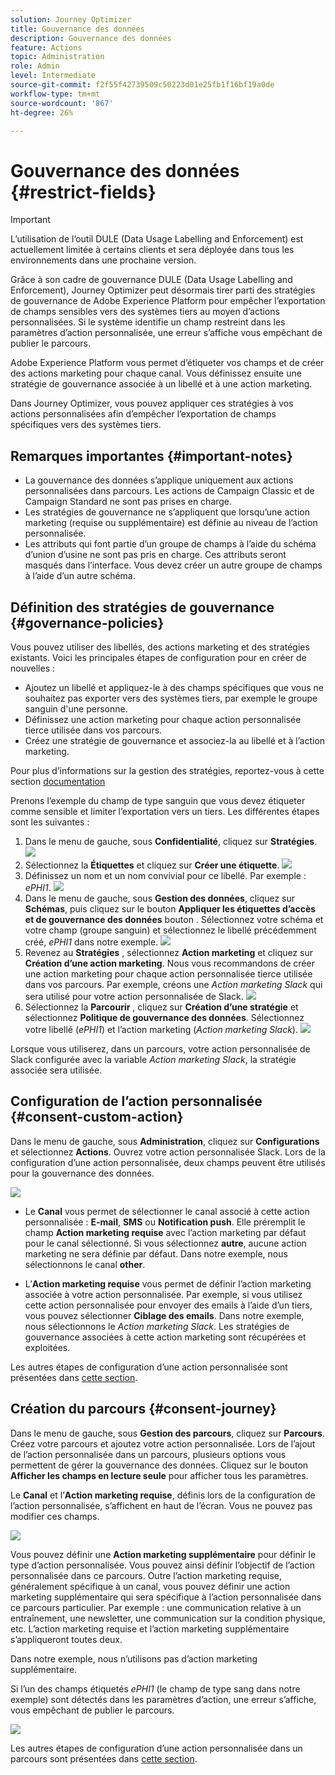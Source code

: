 ```yaml
---
solution: Journey Optimizer
title: Gouvernance des données
description: Gouvernance des données
feature: Actions
topic: Administration
role: Admin
level: Intermediate
source-git-commit: f2f55f42739509c50223d01e25fb1f16bf19a0de
workflow-type: tm+mt
source-wordcount: '867'
ht-degree: 26%

---
```


# Gouvernance des données {#restrict-fields}


>[!IMPORTANT]
>
>L’utilisation de l’outil DULE (Data Usage Labelling and Enforcement) est actuellement limitée à certains clients et sera déployée dans tous les environnements dans une prochaine version.

Grâce à son cadre de gouvernance DULE (Data Usage Labelling and Enforcement), Journey Optimizer peut désormais tirer parti des stratégies de gouvernance de Adobe Experience Platform pour empêcher l’exportation de champs sensibles vers des systèmes tiers au moyen d’actions personnalisées. Si le système identifie un champ restreint dans les paramètres d’action personnalisée, une erreur s’affiche vous empêchant de publier le parcours.

Adobe Experience Platform vous permet d’étiqueter vos champs et de créer des actions marketing pour chaque canal. Vous définissez ensuite une stratégie de gouvernance associée à un libellé et à une action marketing.

Dans Journey Optimizer, vous pouvez appliquer ces stratégies à vos actions personnalisées afin d’empêcher l’exportation de champs spécifiques vers des systèmes tiers.

## Remarques importantes {#important-notes}

* La gouvernance des données s’applique uniquement aux actions personnalisées dans parcours. Les actions de Campaign Classic et de Campaign Standard ne sont pas prises en charge.
* Les stratégies de gouvernance ne s’appliquent que lorsqu’une action marketing (requise ou supplémentaire) est définie au niveau de l’action personnalisée.
* Les attributs qui font partie d’un groupe de champs à l’aide du schéma d’union d’usine ne sont pas pris en charge. Ces attributs seront masqués dans l’interface. Vous devez créer un autre groupe de champs à l’aide d’un autre schéma.

## Définition des stratégies de gouvernance {#governance-policies}

Vous pouvez utiliser des libellés, des actions marketing et des stratégies existants. Voici les principales étapes de configuration pour en créer de nouvelles :

* Ajoutez un libellé et appliquez-le à des champs spécifiques que vous ne souhaitez pas exporter vers des systèmes tiers, par exemple le groupe sanguin d&#39;une personne.
* Définissez une action marketing pour chaque action personnalisée tierce utilisée dans vos parcours.
* Créez une stratégie de gouvernance et associez-la au libellé et à l’action marketing.

Pour plus d’informations sur la gestion des stratégies, reportez-vous à cette section [documentation](https://experienceleague.adobe.com/docs/experience-platform/data-governance/policies/user-guide.html?lang=fr#consent-policy)

Prenons l’exemple du champ de type sanguin que vous devez étiqueter comme sensible et limiter l’exportation vers un tiers. Les différentes étapes sont les suivantes :

1. Dans le menu de gauche, sous **Confidentialité**, cliquez sur **Stratégies**.
   ![](assets/action-privacy0.png)
1. Sélectionnez la **Étiquettes** et cliquez sur **Créer une étiquette**.
   ![](assets/action-privacy1.png)
1. Définissez un nom et un nom convivial pour ce libellé. Par exemple : _ePHI1_.
   ![](assets/action-privacy2.png)
1. Dans le menu de gauche, sous **Gestion des données**, cliquez sur **Schémas**, puis cliquez sur le bouton **Appliquer les étiquettes d’accès et de gouvernance des données** bouton . Sélectionnez votre schéma et votre champ (groupe sanguin) et sélectionnez le libellé précédemment créé, _ePHI1_ dans notre exemple.
   ![](assets/action-privacy3.png)
1. Revenez au **Stratégies** , sélectionnez **Action marketing** et cliquez sur **Création d’une action marketing**. Nous vous recommandons de créer une action marketing pour chaque action personnalisée tierce utilisée dans vos parcours. Par exemple, créons une _Action marketing Slack_ qui sera utilisé pour votre action personnalisée de Slack.
   ![](assets/action-privacy4.png)
1. Sélectionnez la **Parcourir** , cliquez sur **Création d’une stratégie** et sélectionnez **Politique de gouvernance des données**. Sélectionnez votre libellé (_ePHI1_) et l’action marketing (_Action marketing Slack_).
   ![](assets/action-privacy5.png)

Lorsque vous utiliserez, dans un parcours, votre action personnalisée de Slack configurée avec la variable _Action marketing Slack_, la stratégie associée sera utilisée.

## Configuration de l’action personnalisée {#consent-custom-action}

Dans le menu de gauche, sous **Administration**, cliquez sur **Configurations** et sélectionnez **Actions**. Ouvrez votre action personnalisée Slack. Lors de la configuration d’une action personnalisée, deux champs peuvent être utilisés pour la gouvernance des données.

![](assets/action-privacy6.png)

* Le **Canal** vous permet de sélectionner le canal associé à cette action personnalisée : **E-mail**, **SMS** ou **Notification push**. Elle préremplit le champ **Action marketing requise** avec l’action marketing par défaut pour le canal sélectionné. Si vous sélectionnez **autre**, aucune action marketing ne sera définie par défaut. Dans notre exemple, nous sélectionnons le canal **other**.

* L’**Action marketing requise** vous permet de définir l’action marketing associée à votre action personnalisée. Par exemple, si vous utilisez cette action personnalisée pour envoyer des emails à l’aide d’un tiers, vous pouvez sélectionner **Ciblage des emails**. Dans notre exemple, nous sélectionnons le _Action marketing Slack_. Les stratégies de gouvernance associées à cette action marketing sont récupérées et exploitées.

Les autres étapes de configuration d’une action personnalisée sont présentées dans [cette section](../action/about-custom-action-configuration.md#consent-management).

## Création du parcours {#consent-journey}

Dans le menu de gauche, sous **Gestion des parcours**, cliquez sur **Parcours**. Créez votre parcours et ajoutez votre action personnalisée.  Lors de l’ajout de l’action personnalisée dans un parcours, plusieurs options vous permettent de gérer la gouvernance des données. Cliquez sur le bouton **Afficher les champs en lecture seule** pour afficher tous les paramètres.

Le **Canal** et l’**Action marketing requise**, définis lors de la configuration de l’action personnalisée, s’affichent en haut de l’écran. Vous ne pouvez pas modifier ces champs.

![](assets/action-privacy7.png)

Vous pouvez définir une **Action marketing supplémentaire** pour définir le type d’action personnalisée. Vous pouvez ainsi définir l’objectif de l’action personnalisée dans ce parcours. Outre l’action marketing requise, généralement spécifique à un canal, vous pouvez définir une action marketing supplémentaire qui sera spécifique à l’action personnalisée dans ce parcours particulier. Par exemple : une communication relative à un entraînement, une newsletter, une communication sur la condition physique, etc. L’action marketing requise et l’action marketing supplémentaire s’appliqueront toutes deux.

Dans notre exemple, nous n’utilisons pas d’action marketing supplémentaire.

Si l’un des champs étiquetés _ePHI1_ (le champ de type sang dans notre exemple) sont détectés dans les paramètres d’action, une erreur s’affiche, vous empêchant de publier le parcours.

![](assets/action-privacy8.png)

Les autres étapes de configuration d’une action personnalisée dans un parcours sont présentées dans [cette section](../building-journeys/using-custom-actions.md).
